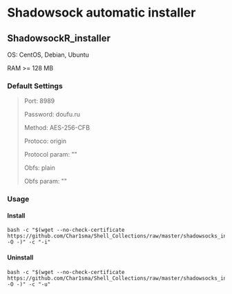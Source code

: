 # Shadowsock automatic installer

## ShadowsockR_installer
OS: CentOS, Debian, Ubuntu

RAM >= 128 MB

### Default Settings

> Port: 8989
> 
> Password: doufu.ru
> 
> Method: AES-256-CFB
> 
> Protoco: origin
> 
> Protocol param: ""
> 
> Obfs: plain
> 
> Obfs param: ""

### Usage
#### Install
```
bash -c "$(wget --no-check-certificate https://github.com/Char1sma/Shell_Collections/raw/master/shadowsocks_installer/shadowsocksR_installer.sh -O -)" -c "-i"
```
#### Uninstall
```
bash -c "$(wget --no-check-certificate https://github.com/Char1sma/Shell_Collections/raw/master/shadowsocks_installer/shadowsocksR_installer.sh -O -)" -c "-u"
```